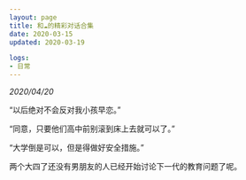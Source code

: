 ```yaml
---
layout: page
title: 和☁的精彩对话合集
date: 2020-03-15
updated: 2020-03-19

logs:
- 日常
---
```


*2020/04/20*

“以后绝对不会反对我小孩早恋。”

“同意，只要他们高中前别滚到床上去就可以了。”

“大学倒是可以，但是得做好安全措施。”

两个大四了还没有男朋友的人已经开始讨论下一代的教育问题了呢。

